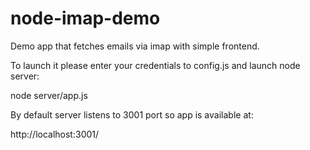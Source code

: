 node-imap-demo
==============

Demo app that fetches emails via imap with simple frontend.

To launch it please enter your credentials to config.js and launch node server:

node server/app.js

By default server listens to 3001 port so app is available at: 

http://localhost:3001/
